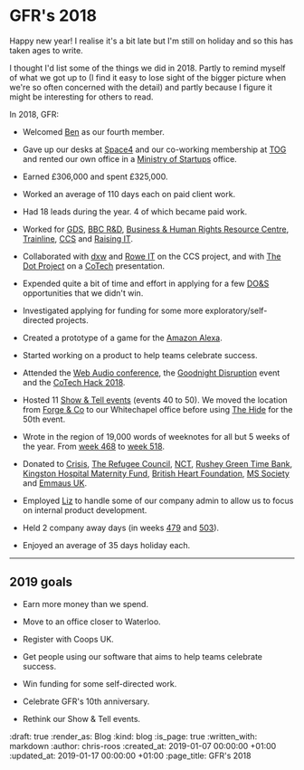 # GFR's 2018

Happy new year! I realise it's a bit late but I'm still on holiday and so this has taken ages to write.

I thought I'd list some of the things we did in 2018. Partly to remind myself of what we got up to (I find it easy to lose sight of the bigger picture when we're so often concerned with the detail) and partly because I figure it might be interesting for others to read.

In 2018, GFR:

* Welcomed [Ben][ben-griffiths] as our fourth member.

* Gave up our desks at [Space4][space4] and our co-working membership at [TOG][tog] and rented our own office in a [Ministry of Startups][mos] office.

* Earned £306,000 and spent £325,000.

* Worked an average of 110 days each on paid client work.

* Had 18 leads during the year. 4 of which became paid work.

* Worked for [GDS][gds], [BBC R&D][bbc-rd], [Business & Human Rights Resource Centre][bhrrc], [Trainline][trainline], [CCS][ccs] and [Raising IT][raising-it].

* Collaborated with [dxw][dxw] and [Rowe IT][rowe-it] on the CCS project, and with [The Dot Project][the-dot-project] on a [CoTech][cotech] presentation.

* Expended quite a bit of time and effort in applying for a few [DO&S][dos] opportunities that we didn't win.

* Investigated applying for funding for some more exploratory/self-directed projects.

* Created a prototype of a game for the [Amazon Alexa][alexa].

* Started working on a product to help teams celebrate success.

* Attended the [Web Audio conference][web-audio-conf], the [Goodnight Disruption][goodnight-disruption] event and the [CoTech Hack 2018][cotech-hack].

* Hosted 11 [Show & Tell events][show-and-tell-events] (events 40 to 50). We moved the location from [Forge & Co][forge-and-co] to our Whitechapel office before using [The Hide][the-hide] for the 50th event.

* Wrote in the region of 19,000 words of weeknotes for all but 5 weeks of the year. From [week 468][week-468] to [week 518][week-518].

* Donated to [Crisis][crisis], [The Refugee Council][refugee-council], [NCT][nct], [Rushey Green Time Bank][rgtb], [Kingston Hospital Maternity Fund][kingston-maternity-fund], [British Heart Foundation][bhf], [MS Society][ms-society] and [Emmaus UK][emmaus].

* Employed [Liz][liz-griffiths] to handle some of our company admin to allow us to focus on internal product development.

* Held 2 company away days (in weeks [479][week-479] and [503][week-503]).

* Enjoyed an average of 35 days holiday each.

---

## 2019 goals

* Earn more money than we spend.

* Move to an office closer to Waterloo.

* Register with Coops UK.

* Get people using our software that aims to help teams celebrate success.

* Win funding for some self-directed work.

* Celebrate GFR's 10th anniversary.

* Rethink our Show & Tell events.

[alexa]: https://developer.amazon.com/alexa
[bbc-rd]: http://www.bbc.co.uk/rd
[ben-griffiths]: /ben-griffiths
[bhf]: https://www.bhf.org.uk/
[bhrrc]: https://www.business-humanrights.org/
[ccs]: https://www.gov.uk/government/organisations/crown-commercial-service
[cotech-hack]: https://wiki.coops.tech/wiki/CoTech_Hack_2018
[CoTech]: https://www.coops.tech/
[crisis]: https://www.crisis.org.uk/
[dos]: https://www.digitalmarketplace.service.gov.uk/digital-outcomes-and-specialists/opportunities
[dxw]: https://www.dxw.com/
[emmaus]: https://www.emmaus.org.uk/
[forge-and-co]: http://forgeandco.co.uk/
[gds]: https://gds.blog.gov.uk/
[goodnight-disruption]: https://londontechweek.com/event/goodnight-disruption-a-tech-week-party-by-cotech-innovation
[kingston-maternity-fund]: https://www.kingstonmaternity.org.uk/about-the-unit/kingston-hospital-charity-maternity-fund.aspx
[liz-griffiths]: https://twitter.com/elderberry
[mos]: https://ministryofstartups.com/
[ms-society]: https://www.mssociety.org.uk/
[nct]: https://www.nct.org.uk/
[raising-it]: https://www.raisingit.com/
[refugee-council]: https://www.refugeecouncil.org.uk/
[rgtb]: https://www.rgtb.org.uk/
[rowe-it]: http://www.roweit.co.uk/
[show-and-tell-events]: /show-and-tell-events
[space4]: http://space4.tech/
[the-dot-project]: http://www.thedotproject.co/
[the-hide]: https://www.thehidehoxton.com/
[tog]: https://www.theofficegroup.co.uk/
[trainline]: https://www.thetrainline.com/
[web-audio-conf]: https://webaudioconf.com/
[week-468]: /week-468
[week-479]: /week-479
[week-503]: /week-503
[week-518]: /week-518

:draft: true
:render_as: Blog
:kind: blog
:is_page: true
:written_with: markdown
:author: chris-roos
:created_at: 2019-01-07 00:00:00 +01:00
:updated_at: 2019-01-17 00:00:00 +01:00
:page_title: GFR's 2018
